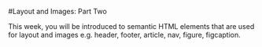 #Layout and Images: Part Two

This week, you will be introduced to semantic HTML elements that are used for layout and images e.g. header, footer, article, nav, figure, figcaption. 